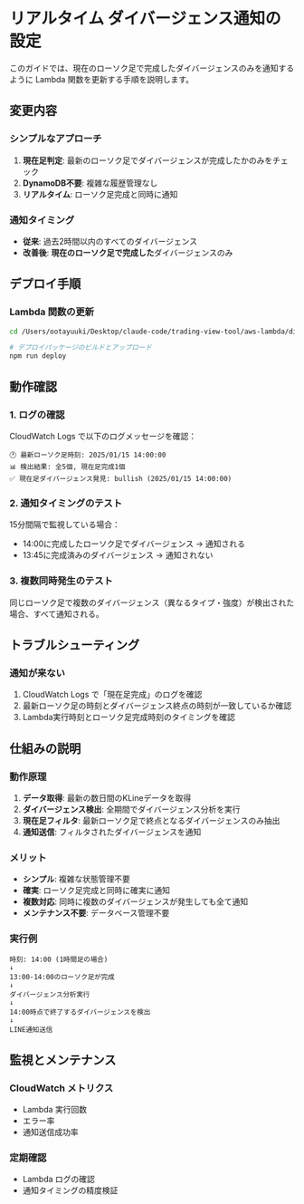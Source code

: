# リアルタイム ダイバージェンス通知の設定

このガイドでは、現在のローソク足で完成したダイバージェンスのみを通知するように Lambda 関数を更新する手順を説明します。

## 変更内容

### シンプルなアプローチ
1. **現在足判定**: 最新のローソク足でダイバージェンスが完成したかのみをチェック
2. **DynamoDB不要**: 複雑な履歴管理なし
3. **リアルタイム**: ローソク足完成と同時に通知

### 通知タイミング
- **従来**: 過去2時間以内のすべてのダイバージェンス
- **改善後**: **現在のローソク足で完成した**ダイバージェンスのみ

## デプロイ手順

### Lambda 関数の更新

```bash
cd /Users/ootayuuki/Desktop/claude-code/trading-view-tool/aws-lambda/divergence-monitor

# デプロイパッケージのビルドとアップロード
npm run deploy
```

## 動作確認

### 1. ログの確認

CloudWatch Logs で以下のログメッセージを確認：

```
🕐 最新ローソク足時刻: 2025/01/15 14:00:00
📊 検出結果: 全5個, 現在足完成1個
✅ 現在足ダイバージェンス発見: bullish (2025/01/15 14:00:00)
```

### 2. 通知タイミングのテスト

15分間隔で監視している場合：
- 14:00に完成したローソク足でダイバージェンス → 通知される
- 13:45に完成済みのダイバージェンス → 通知されない

### 3. 複数同時発生のテスト

同じローソク足で複数のダイバージェンス（異なるタイプ・強度）が検出された場合、すべて通知される。

## トラブルシューティング

### 通知が来ない
1. CloudWatch Logs で「現在足完成」のログを確認
2. 最新ローソク足の時刻とダイバージェンス終点の時刻が一致しているか確認
3. Lambda実行時刻とローソク足完成時刻のタイミングを確認

## 仕組みの説明

### 動作原理
1. **データ取得**: 最新の数日間のKLineデータを取得
2. **ダイバージェンス検出**: 全期間でダイバージェンス分析を実行
3. **現在足フィルタ**: 最新ローソク足で終点となるダイバージェンスのみ抽出
4. **通知送信**: フィルタされたダイバージェンスを通知

### メリット
- **シンプル**: 複雑な状態管理不要
- **確実**: ローソク足完成と同時に確実に通知
- **複数対応**: 同時に複数のダイバージェンスが発生しても全て通知
- **メンテナンス不要**: データベース管理不要

### 実行例
```
時刻: 14:00 (1時間足の場合)
↓
13:00-14:00のローソク足が完成
↓
ダイバージェンス分析実行
↓
14:00時点で終了するダイバージェンスを検出
↓
LINE通知送信
```

## 監視とメンテナンス

### CloudWatch メトリクス
- Lambda 実行回数
- エラー率
- 通知送信成功率

### 定期確認
- Lambda ログの確認
- 通知タイミングの精度検証